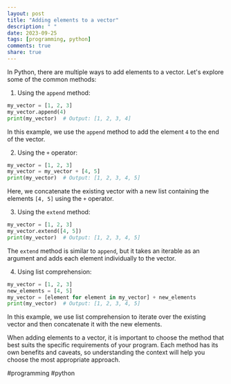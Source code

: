 ```yaml
---
layout: post
title: "Adding elements to a vector"
description: " "
date: 2023-09-25
tags: [programming, python]
comments: true
share: true
---
```


In Python, there are multiple ways to add elements to a vector. Let's explore some of the common methods:

1. Using the `append` method:
```python
my_vector = [1, 2, 3]
my_vector.append(4)
print(my_vector)  # Output: [1, 2, 3, 4]
```
In this example, we use the `append` method to add the element `4` to the end of the vector.

2. Using the `+` operator:
```python
my_vector = [1, 2, 3]
my_vector = my_vector + [4, 5]
print(my_vector)  # Output: [1, 2, 3, 4, 5]
```
Here, we concatenate the existing vector with a new list containing the elements `[4, 5]` using the `+` operator.

3. Using the `extend` method:
```python
my_vector = [1, 2, 3]
my_vector.extend([4, 5])
print(my_vector)  # Output: [1, 2, 3, 4, 5]
```
The `extend` method is similar to `append`, but it takes an iterable as an argument and adds each element individually to the vector.

4. Using list comprehension:
```python
my_vector = [1, 2, 3]
new_elements = [4, 5]
my_vector = [element for element in my_vector] + new_elements
print(my_vector)  # Output: [1, 2, 3, 4, 5]
```
In this example, we use list comprehension to iterate over the existing vector and then concatenate it with the new elements.

When adding elements to a vector, it is important to choose the method that best suits the specific requirements of your program. Each method has its own benefits and caveats, so understanding the context will help you choose the most appropriate approach.

#programming #python